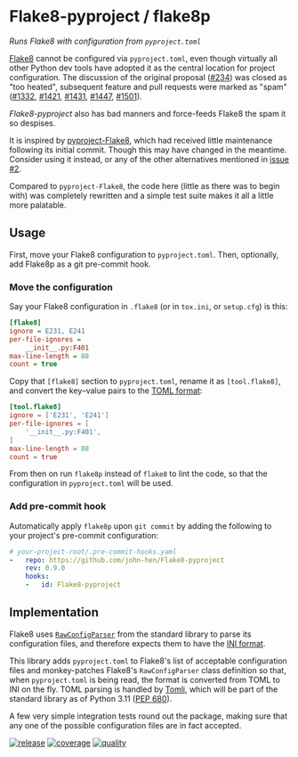 ﻿# Flake8-pyproject / flake8p
*Runs Flake8 with configuration from `pyproject.toml`*

[Flake8] cannot be configured via `pyproject.toml`, even though
virtually all other Python dev tools have adopted it as the central
location for project configuration. The discussion of the original
proposal ([#234]) was closed as "too heated", subsequent feature
and pull requests were marked as "spam" ([#1332], [#1421], [#1431],
[#1447], [#1501]).

*Flake8-pyproject* also has bad manners and force-feeds Flake8 the
spam it so despises.

It is inspired by [pyproject-Flake8], which had received little
maintenance following its initial commit. Though this may have changed
in the meantime. Consider using it instead, or any of the other
alternatives mentioned in [issue #2].

Compared to `pyproject-Flake8`, the code here (little as there was to
begin with) was completely rewritten and a simple test suite makes it
all a little more palatable.

[Flake8]:           https://github.com/PyCQA/flake8
[#234]:             https://github.com/PyCQA/flake8/issues/234
[#1332]:            https://github.com/PyCQA/flake8/pull/1332
[#1421]:            https://github.com/PyCQA/flake8/issues/1421
[#1431]:            https://github.com/PyCQA/flake8/issues/1431
[#1447]:            https://github.com/PyCQA/flake8/issues/1447
[#1501]:            https://github.com/PyCQA/flake8/issues/1501
[pyproject-flake8]: https://github.com/csachs/pyproject-flake8
[issue #2]:         https://github.com/john-hen/Flake8-pyproject/issues/2


## Usage

First, move your Flake8 configuration to `pyproject.toml`. Then,
optionally, add Flake8p as a git pre-commit hook.


### Move the configuration

Say your Flake8 configuration in `.flake8` (or in `tox.ini`, or
`setup.cfg`) is this:
```ini
[flake8]
ignore = E231, E241
per-file-ignores =
    __init__.py:F401
max-line-length = 88
count = true
```

Copy that `[flake8]` section to `pyproject.toml`, rename it as
`[tool.flake8]`, and convert the key–value pairs to the [TOML format]:
```toml
[tool.flake8]
ignore = ['E231', 'E241']
per-file-ignores = [
    '__init__.py:F401',
]
max-line-length = 88
count = true
```

From then on run `flake8p` instead of `flake8` to lint the code, so that
the configuration in `pyproject.toml` will be used.

[TOML format]: https://toml.io


### Add pre-commit hook

Automatically apply `flake8p` upon `git commit` by adding the following
to your project's pre-commit configuration:

```yaml
# your-project-root/.pre-commit-hooks.yaml
-   repo: https://github.com/john-hen/Flake8-pyproject
    rev: 0.9.0
    hooks:
    -   id: Flake8-pyproject
```


## Implementation

Flake8 uses [`RawConfigParser`] from the standard library to parse its
configuration files, and therefore expects them to have the [INI format].

This library adds `pyproject.toml` to Flake8's list of acceptable
configuration files and monkey-patches Flake8's `RawConfigParser` class
definition so that, when `pyproject.toml` is being read, the format is
converted from TOML to INI on the fly. TOML parsing is handled by
[Tomli], which will be part of the standard library as of Python 3.11
([PEP 680]).

A few very simple integration tests round out the package, making sure
that any one of the possible configuration files are in fact accepted.

[`RawConfigParser`]: https://docs.python.org/3/library/configparser.html#configparser.RawConfigParser
[INI format]:        https://en.wikipedia.org/wiki/INI_file#Format
[Tomli]:             https://pypi.org/project/tomli/
[PEP 680]:           https://www.python.org/dev/peps/pep-0680


[![release](
    https://img.shields.io/pypi/v/Flake8-pyproject.svg?label=release)](
    https://pypi.python.org/pypi/Flake8-pyproject)
[![coverage](
    https://img.shields.io/codecov/c/github/john-hen/Flake8-pyproject?token=30Gjak3Ksu)](
    https://codecov.io/gh/john-hen/Flake8-pyproject)
[![quality](
    https://img.shields.io/lgtm/grade/python/github/john-hen/Flake8-pyproject?label=quality)](
    https://lgtm.com/projects/g/john-hen/Flake8-pyproject)
